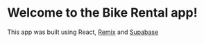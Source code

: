 # Welcome to the Bike Rental app!

This app was built using React, [Remix](https://remix.run/) and [Supabase](https://supabase.com/)
